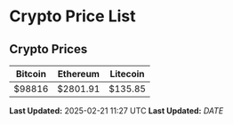 # Crypto Price List

## Crypto Prices
| Bitcoin | Ethereum | Litecoin |
| ------- | -------- | -------- |
| $98816 | $2801.91 | $135.85 |
**Last Updated:** 2025-02-21 11:27 UTC
**Last Updated:** $DATE$

